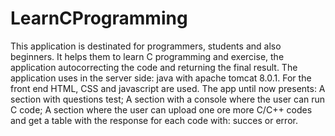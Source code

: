 # LearnCProgramming
  This application is destinated for programmers, students and also beginners. 
  It helps them to learn C programming and exercise, the application autocorrecting the code and returning the final result. 
  The application uses in the server side: java with apache tomcat 8.0.1. For the front end HTML, CSS and javascript are used.
  The app until now presents: A section with questions test; A section with a console where the user can run C code; 
  A section where the user can upload one ore more C/C++ codes and get a table with the response for each code with: succes or error.
